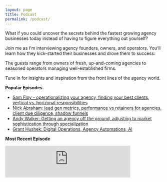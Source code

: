 ```yaml
---
layout: page
title: Podcast
permalink: /podcast/
---
```


What if you could uncover the secrets behind the fastest growing agency businesses today instead of having to figure everything out yourself? 

Join me as I'm interviewing agency founders, owners, and operators. You'll learn how they kick-started their businesses and drove them to success.

The guests range from owners of fresh, up-and-coming agencies to seasoned operators managing well-established firms. 

Tune in for insights and inspiration from the front lines of the agency world.

**Popular Episodes**

* [Sam Floy - operationalizing your agency, finding your best clients, vertical vs. horizonal responsibilities](https://podcasters.spotify.com/pod/show/builderbanter/episodes/Sam-Floy---operationalizing-your-agency--finding-your-best-clients--vertical-vs--horizonal-responsibilities-e2aujp9/a-aagv883)
* [Nick Abraham: lead gen metrics, performance vs retainers for agencies, client due diligence, shadow funnels](https://podcasters.spotify.com/pod/show/builderbanter/episodes/Nick-Abraham-lead-gen-metrics--performance-vs-retainers-for-agencies--client-due-diligence--shadow-funnels-e28cqvl/a-aa901ra)
* [Andy Walker: Getting an agency off the ground, adjusting to market sophistication through specialization](https://podcasters.spotify.com/pod/show/builderbanter/episodes/Andy-Walker-Getting-an-agency-off-the-ground--adjusting-to-market-sophistication-through-specialization-e27r2pn/a-aa78rjg)
* [Grant Hushek: Digital Operations, Agency Automations, AI](https://podcasters.spotify.com/pod/show/builderbanter/episodes/Talking-Digital-Operations--Agency-Automations--AI-with-Grant-Hushek-e26s7fj/a-aa48i25)


**Most Recent Episode**

<iframe src="https://podcasters.spotify.com/pod/show/agencypodcast/embed" height="102px" width="400px" frameborder="0" scrolling="no"></iframe>



